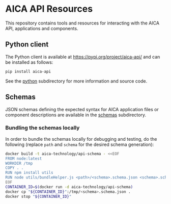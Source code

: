 # AICA API Resources

This repository contains tools and resources for interacting with the AICA API, applications and components.

## Python client

The Python client is available at https://pypi.org/project/aica-api/ and can be installed as follows:
```shell
pip install aica-api
```

See the [python](./python) subdirectory for more information and source code.

## Schemas

JSON schemas defining the expected syntax for AICA application files or component descriptions are available
in the [schemas](./schemas) subdirectory.

### Bundling the schemas locally

In order to bundle the schemas locally for debugging and testing, do the following (replace `path` and `schema` for the
desired schema generation):

```bash
docker build -t aica-technology/api-schema - <<EOF
FROM node:latest
WORKDIR /tmp
COPY . .
RUN npm install utils
RUN node utils/bundleHelper.js <path>/<schema>.schema.json <schema>.schema.json
EOF
CONTAINER_ID=$(docker run -d aica-technology/api-schema)
docker cp "${CONTAINER_ID}":/tmp/<schema>.schema.json .
docker stop "${CONTAINER_ID}"
```